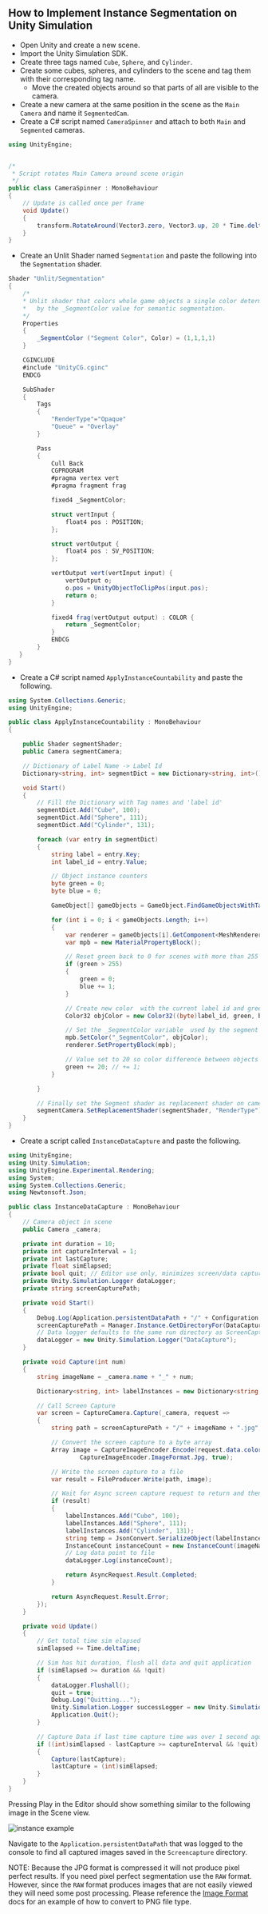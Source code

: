 ## How to Implement Instance Segmentation on Unity Simulation

- Open Unity and create a new scene.
- Import the Unity Simulation SDK.
- Create three tags named `Cube`, `Sphere`, and `Cylinder`.
- Create some cubes, spheres, and cylinders to the scene and tag them with their corresponding tag name.
    - Move the created objects around so that parts of all are visible to the camera.
- Create a new camera at the same position in the scene  as the `Main Camera` and name it `SegmentedCam`.
- Create a C# script named `CameraSpinner` and attach to both `Main` and `Segmented` cameras.
```csharp
using UnityEngine;


/*
 * Script rotates Main Camera around scene origin
 */
public class CameraSpinner : MonoBehaviour
{
    // Update is called once per frame
    void Update()
    {
        transform.RotateAround(Vector3.zero, Vector3.up, 20 * Time.deltaTime);
    }
}


```
- Create an Unlit Shader named `Segmentation` and paste the following into the `Segmentation` shader.
```csharp
Shader "Unlit/Segmentation"
{
    /*
    * Unlit shader that colors whole game objects a single color determined
    *   by the _SegmentColor value for semantic segmentation.
    */
    Properties
    {
        _SegmentColor ("Segment Color", Color) = (1,1,1,1)
    }

    CGINCLUDE
    #include "UnityCG.cginc"
    ENDCG

    SubShader
    {
        Tags
        {
            "RenderType"="Opaque"
            "Queue" = "Overlay"
        }

        Pass
        {
            Cull Back
            CGPROGRAM
            #pragma vertex vert
            #pragma fragment frag

            fixed4 _SegmentColor;

            struct vertInput {
                float4 pos : POSITION;
            };

            struct vertOutput {
                float4 pos : SV_POSITION;
            };

            vertOutput vert(vertInput input) {
                vertOutput o;
                o.pos = UnityObjectToClipPos(input.pos);
                return o;
            }

            fixed4 frag(vertOutput output) : COLOR {
                return _SegmentColor;
            }
            ENDCG
        }
   }
}
```

- Create a C# script named `ApplyInstanceCountability` and paste the following.
```csharp
using System.Collections.Generic;
using UnityEngine;

public class ApplyInstanceCountability : MonoBehaviour
{

    public Shader segmentShader;
    public Camera segmentCamera;

    // Dictionary of Label Name -> Label Id
    Dictionary<string, int> segmentDict = new Dictionary<string, int>();

    void Start()
    {
        // Fill the Dictionary with Tag names and 'label id'
        segmentDict.Add("Cube", 100);
        segmentDict.Add("Sphere", 111);
        segmentDict.Add("Cylinder", 131);

        foreach (var entry in segmentDict)
        {
            string label = entry.Key;
            int label_id = entry.Value;

            // Object instance counters
            byte green = 0;
            byte blue = 0;

            GameObject[] gameObjects = GameObject.FindGameObjectsWithTag(label);

            for (int i = 0; i < gameObjects.Length; i++)
            {
                var renderer = gameObjects[i].GetComponent<MeshRenderer>();
                var mpb = new MaterialPropertyBlock();

                // Reset green back to 0 for scenes with more than 255 game objects per tag
                if (green > 255)
                {
                    green = 0;
                    blue += 1;
                }

                // Create new color  with the current label id and green blue instance counters
                Color32 objColor = new Color32((byte)label_id, green, blue, 255);

                // Set the _SegmentColor variable  used by the segment shader
                mpb.SetColor("_SegmentColor", objColor);
                renderer.SetPropertyBlock(mpb);

                // Value set to 20 so color difference between objects is obvious to human eye.
                green += 20; // += 1;
            }

        }

        // Finally set the Segment shader as replacement shader on camera
        segmentCamera.SetReplacementShader(segmentShader, "RenderType");
    }
}
```

- Create a script called `InstanceDataCapture` and paste the following.
```csharp
using UnityEngine;
using Unity.Simulation;
using UnityEngine.Experimental.Rendering;
using System;
using System.Collections.Generic;
using Newtonsoft.Json;

public class InstanceDataCapture : MonoBehaviour
{
    // Camera object in scene
    public Camera _camera;

    private int duration = 10;
    private int captureInterval = 1;
    private int lastCapture;
    private float simElapsed;
    private bool quit; // Editor use only, minimizes screen/data captures
    private Unity.Simulation.Logger dataLogger;
    private string screenCapturePath;

    private void Start()
    {
        Debug.Log(Application.persistentDataPath + "/" + Configuration.Instance.GetAttemptId());
        screenCapturePath = Manager.Instance.GetDirectoryFor(DataCapturePaths.ScreenCapture);
        // Data logger defaults to the same run directory as ScreenCapture
        dataLogger = new Unity.Simulation.Logger("DataCapture");
    }

    private void Capture(int num)
    {
        string imageName = _camera.name + "_" + num;

        Dictionary<string, int> labelInstances = new Dictionary<string, int>();

        // Call Screen Capture
        var screen = CaptureCamera.Capture(_camera, request =>
        {
            string path = screenCapturePath + "/" + imageName + ".jpg";

            // Convert the screen capture to a byte array
            Array image = CaptureImageEncoder.Encode(request.data.colorBuffer as Array, 640, 480, GraphicsFormat.R8G8B8A8_UNorm,
                    CaptureImageEncoder.ImageFormat.Jpg, true);

            // Write the screen capture to a file
            var result = FileProducer.Write(path, image);

            // Wait for Async screen capture request to return and then log data point
            if (result)
            {
                labelInstances.Add("Cube", 100);
                labelInstances.Add("Sphere", 111);
                labelInstances.Add("Cylinder", 131);
                string temp = JsonConvert.SerializeObject(labelInstances);
                InstanceCount instanceCount = new InstanceCount(imageName, temp);
                // Log data point to file
                dataLogger.Log(instanceCount);

                return AsyncRequest.Result.Completed;
            }

            return AsyncRequest.Result.Error;
        });
    }

    private void Update()
    {
        // Get total time sim elapsed
        simElapsed += Time.deltaTime;

        // Sim has hit duration, flush all data and quit application
        if (simElapsed >= duration && !quit)
        {
            dataLogger.Flushall();
            quit = true;
            Debug.Log("Quitting...");
            Unity.Simulation.Logger successLogger = new Unity.Simulation.Logger("_Success");
            Application.Quit();
        }

        // Capture Data if last time capture time was over 1 second ago
        if ((int)simElapsed - lastCapture >= captureInterval && !quit)
        {
            Capture(lastCapture);
            lastCapture = (int)simElapsed;
        }
    }
}
```

Pressing Play in the Editor should show something similar to the following image in the Scene view.

![instance example](../images/instance-0.png "Instance Segmentation Example")

Navigate to the `Application.persistentDataPath` that was logged to the console to find all captured images saved in the `Screencapture` directory.

NOTE: Because the JPG format is compressed it will not produce pixel perfect results. If you need pixel perfect segmentation use the `RAW` format. However, since the `RAW` format produces images that are not easily viewed they will need some post processing.
Please reference the [Image Format](image_formats.md) docs for an example of how to convert to PNG file type.